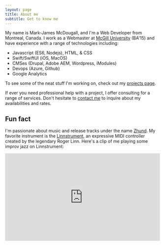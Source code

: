 ```yaml
---
layout: page
title: About me
subtitle: Get to know me
---
```


My name is Mark-James McDougall, and I'm a Web Developer from Montreal, Canada. I work as a Webmaster at <a href="https://mcgill.ca" target="_blank">McGill University</a> (BA'15) and have experience with a range of technologies including:

- Javascript (ES6, Nodejs), HTML, & CSS
- Swift/SwiftUI (iOS, MacOS)
- CMSes (Drupal, Adobe AEM, Wordpress, iModules)
- Devops (Azure, Github)
- Google Analytics

To see some of the neat stuff I'm working on, check out my [projects page](/projects). 

If ever you need professional help with a project, I offer consulting for a range of services. Don't hesitate to [contact me](/contact) to inquire about my availabilities and rates.

## Fun fact

I'm passionate about music and release tracks under the name <a href="https://open.spotify.com/artist/04h01WGkLNuHzSzCBGbjCR" target="_blank">Zhund</a>. My favorite instrument is the <a href="http://linnstrument.com" target="_blank">Linnstrument</a>, an expressive MIDI controller created by the legendary Roger Linn. Here's a clip of me playing some improv jazz on Linnstrument:

<style>.embed-container { position: relative; padding-bottom: 56.25%; height: 0; overflow: hidden; max-width: 100%; } .embed-container iframe, .embed-container object, .embed-container embed { position: absolute; top: 0; left: 0; width: 100%; height: 100%; }</style><div class='embed-container'><iframe src='https://www.youtube.com/embed/AfAzKxX7Cew' frameborder='0' allowfullscreen></iframe></div>